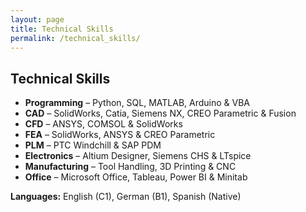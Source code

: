 ```yaml
---
layout: page
title: Technical Skills
permalink: /technical_skills/
---
```


## Technical Skills
- **Programming** – Python, SQL, MATLAB, Arduino & VBA  
- **CAD** – SolidWorks, Catia, Siemens NX, CREO Parametric & Fusion  
- **CFD** – ANSYS, COMSOL & SolidWorks  
- **FEA** – SolidWorks, ANSYS & CREO Parametric  
- **PLM** – PTC Windchill & SAP PDM  
- **Electronics** – Altium Designer, Siemens CHS & LTspice  
- **Manufacturing** – Tool Handling, 3D Printing & CNC  
- **Office** – Microsoft Office, Tableau, Power BI & Minitab

**Languages:** English (C1), German (B1), Spanish (Native)
